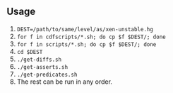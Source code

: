 ## Usage
1. `DEST=/path/to/same/level/as/xen-unstable.hg`
2. `for f in cdfscripts/*.sh; do cp $f $DEST/; done`
3. `for f in scripts/*.sh; do cp $f $DEST/; done`
4. `cd $DEST`
5. `./get-diffs.sh`
6. `./get-asserts.sh`
7. `./get-predicates.sh`
8. The rest can be run in any order.
